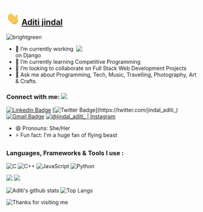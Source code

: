 ## ![Hello](Hello.gif) <img src="https://github.com/ABSphreak/ABSphreak/blob/master/gifs/Hi.gif" width="35px"> [Aditi jindal ](https://Aditijindal.me/)
![brightgreen](https://komarev.com/ghpvc/?username=jindaladiti1806)

<img src="https://github.com/jindaladiti1806/jindaladiti1806/blob/master/code.svg" width="320" align='right'>



- 🔭 I’m currently working on Django
- 🌱 I’m currently learning Competitive Programming
- 👯 I’m looking to collaborate on Full Stack Web Development Projects
- 💬 Ask me about Programming, Tech, Music, Travelling, Photography, Art & Crafts.
### Connect with me: <img src="https://github.com/rajput2107/rajput2107/blob/master/Assets/Handshake.gif" height="33px" />
[![Linkedin Badge](https://img.shields.io/badge/-aditijindal-blue?style=flat-square&logo=Linkedin&logoColor=white&link=https://www.linkedin.com/in/aditijindal/)](https://www.linkedin.com/in/aditijindal/)
[![Twitter Badge](https://img.shields.io/badge/-@jindal_aditi_-1ca0f1?style=flat-square&labelColor=1ca0f1&logo=twitter&logoColor=white&link=https://twitter.com/jindal_aditi_)](https://twitter.com/jindal_aditi_)
[![Gmail Badge](https://img.shields.io/badge/-jindaladiti1806@gmail.com-db4437?style=flat-square&logo=Gmail&logoColor=white&link=mailto:jindaladiti1806@gmail.com)](mailto:jindaladiti1806@gmail.com)   <a href="https://www.instagram.com/jindal_aditi_"><img alt="@jindal_aditi_ | Instagram"  src="https://img.shields.io/badge/instagram-%23E4405F.svg?&style=flat-square&logo=instagram&logoColor=white" />
</a> 


- 😄 Pronouns: She/Her
- ⚡ Fun fact: I'm a huge fan of flying beast

### Languages, Frameworks & Tools I use :

![C](https://img.shields.io/badge/-C-000000?style=flat&logo=c)
![C++](https://img.shields.io/badge/-C++-000000?style=flat&logo=c%2B%2B)
![JavaScript](https://img.shields.io/badge/-JavaScript-000000?style=flat&logo=javascript)
![Python](https://img.shields.io/badge/-Python-000000?style=flat&logo=python)

 <code><img height="50" src="https://www.vectorlogo.zone/logos/ubuntu/ubuntu-ar21.svg"></code>
 <code><img height="50" src="https://www.vectorlogo.zone/logos/git-scm/git-scm-ar21.svg"></code>


![Aditi's github stats](https://github-readme-stats.vercel.app/api?username=jindaladiti1806&theme=tokyonight&show_icons=true&hide_border=true&count_private=true)
![Top Langs](https://github-readme-stats.vercel.app/api/top-langs/?username=jindaladiti1806&hide=scss&layout=compact&theme=tokyonight)


<img height="120" alt="Thanks for visiting me" width="100%" src="https://raw.githubusercontent.com/BrunnerLivio/brunnerlivio/master/images/marquee.svg" />







